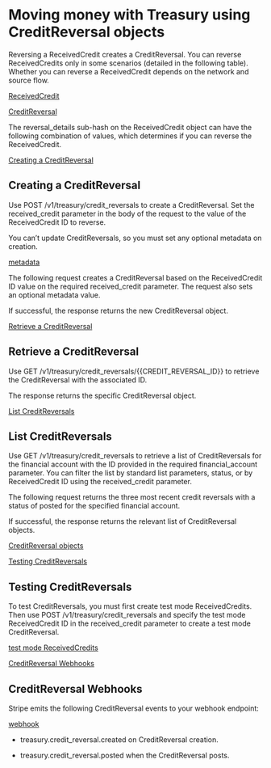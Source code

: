 # Moving money with Treasury using CreditReversal objects

Reversing a ReceivedCredit creates a CreditReversal. You can reverse ReceivedCredits only in some scenarios (detailed in the following table). Whether you can reverse a ReceivedCredit depends on the network and source flow.

[ReceivedCredit](/api/treasury/received_credits)

[CreditReversal](/api/treasury/credit_reversals)

The reversal_details sub-hash on the ReceivedCredit object can have the following combination of values, which determines if you can reverse the ReceivedCredit.

[Creating a CreditReversal](#createrc)

## Creating a CreditReversal

Use POST /v1/treasury/credit_reversals to create a CreditReversal. Set the received_credit parameter in the body of the request to the value of the ReceivedCredit ID to reverse.

You can’t update CreditReversals, so you must set any optional metadata on creation.

[metadata](/api/treasury/credit_reversals/create#create_credit_reversal-metadata)

The following request creates a CreditReversal based on the ReceivedCredit ID value on the required received_credit parameter. The request also sets an optional metadata value.

If successful, the response returns the new CreditReversal object.

[Retrieve a CreditReversal](#retrievecr)

## Retrieve a CreditReversal

Use GET /v1/treasury/credit_reversals/{{CREDIT_REVERSAL_ID}} to retrieve the CreditReversal with the associated ID.

The response returns the specific CreditReversal object.

[List CreditReversals](#listcr)

## List CreditReversals

Use GET /v1/treasury/credit_reversals to retrieve a list of CreditReversals for the financial account with the ID provided in the required financial_account parameter. You can filter the list by standard list parameters, status, or by ReceivedCredit ID using the received_credit parameter.

The following request returns the three most recent credit reversals with a status of posted for the specified financial account.

If successful, the response returns the relevant list of CreditReversal objects.

[CreditReversal objects](/api/treasury/credit_reversals)

[Testing CreditReversals](#testcr)

## Testing CreditReversals

To test CreditReversals, you must first create test mode ReceivedCredits. Then use POST /v1/treasury/credit_reversals and specify the test mode ReceivedCredit ID in the received_credit parameter to create a test mode CreditReversal.

[test mode ReceivedCredits](#testingrc)

[CreditReversal Webhooks](#webhookcr)

## CreditReversal Webhooks

Stripe emits the following CreditReversal events to your webhook endpoint:

[webhook](/webhooks)

- treasury.credit_reversal.created on CreditReversal creation.

- treasury.credit_reversal.posted when the CreditReversal posts.
